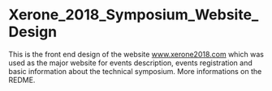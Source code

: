 # Xerone_2018_Symposium_Website_Design
This is the front end design of the website www.xerone2018.com which was used as the major website for events description, events registration and basic information about the technical symposium. More informations on the REDME.
